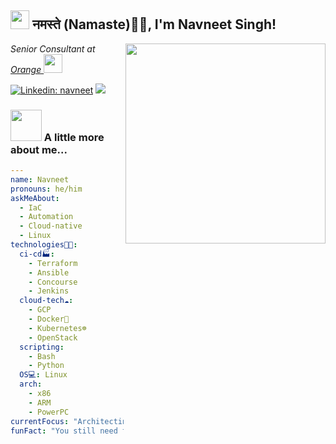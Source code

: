 <h2><img src="https://emojis.slackmojis.com/emojis/images/1531849430/4246/blob-sunglasses.gif?1531849430" width="30"/> नमस्ते (Namaste)🙏🏻, I'm Navneet Singh!</h2>
<img align='right' src="https://media.giphy.com/media/l0NgQIwNvU9AUuaY0/giphy.gif" width="320">
<p><em>Senior Consultant at <a href="https://www.orange-business.com/en/">Orange </a><img src="https://media.giphy.com/media/toXKzaJP3WIgM/giphy.gif" width="30"> 
</em></p>

[![Linkedin: navneet](https://img.shields.io/badge/-navneet-blue?style=flat-square&logo=Linkedin&logoColor=white&link=https://www.linkedin.com/in/navneet-singh-2b250579/)](https://www.linkedin.com/in/navneet-singh-2b250579/)
![](https://visitor-badge.glitch.me/badge?page_id=nvntsin/nvntsin)

### <img src="https://media.giphy.com/media/3orieXnl3Ai4w2j3yM/giphy.gif" width="50"> A little more about me...  

```yaml
--- 
name: Navneet
pronouns: he/him
askMeAbout: 
  - IaC
  - Automation
  - Cloud-native
  - Linux
technologies👨‍💻: 
  ci-cd🏭: 
    - Terraform
    - Ansible
    - Concourse
    - Jenkins
  cloud-tech☁️: 
    - GCP
    - Docker🐳
    - Kubernetes☸
    - OpenStack
  scripting: 
    - Bash
    - Python
  OS💻: Linux
  arch: 
    - x86
    - ARM
    - PowerPC	
currentFocus: "Architecting on GCP"
funFact: "You still need to manage the managed Kubernetes!!"
```
